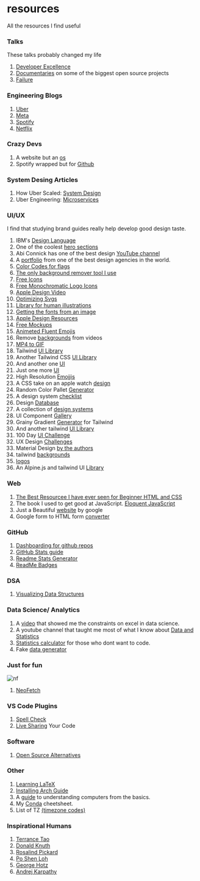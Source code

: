 
# resources
All the resources I find useful

### Talks

These talks probably changed my life

1. [Developer Excellence](https://www.youtube.com/watch?v=96VlfN7ViyE)
2. [Documentaries](https://www.youtube.com/@Honeypotio) on some of the biggest open source projects
3. [Failure](https://www.youtube.com/watch?v=Zf5rKTCMNnU&pp=ygUSamFjayBrb250ZSBwYXRyZW9u)

### Engineering Blogs

1. [Uber](https://www.uber.com/en-US/blog/engineering/)
2. [Meta](https://engineering.fb.com/)
3. [Spotify](https://engineering.atspotify.com/)
4. [Netflix](https://netflixtechblog.com/)

### Crazy Devs 

1. A website but an [os](https://dustinbrett.com/)
2. Spotify wrapped but for [Github](https://git-wrapped.com/)

### System Desing Articles 

1. How Uber Scaled: [System Design](https://highscalability.com/brief-history-of-scaling-uber/)
2. Uber Engineering: [Microservices](https://www.uber.com/en-UG/blog/building-tincup-microservice-implementation/?ref=highscalability.com)

### UI/UX 

I find that studying brand guides really help develop good design taste. 

1. IBM's [Design Language](https://www.ibm.com/design/language/)
2. One of the coolest [hero sections](https://arvr.google.com/)
3. Abi Connick has one of the best design [YouTube channel](https://www.youtube.com/@abiconnick)
4. A [portfolio](https://www.pentagram.com/work) from one of the best design agencies in the world.
5. [Color Codes for flags](https://www.flagcolorcodes.com/uganda)
6. [The only background remover tool I use](https://www.remove.bg/)
7. [Free Icons](https://freeicons.io/)
8. [Free Monochromatic Logo Icons](https://simpleicons.org/?q=iMovie)
9. [Apple Design Video](https://www.youtube.com/watch?v=RsbS5JWxFyk&list=PPSV)
10. [Optimizing Svgs](https://github.com/svg/svgo)
11. [Library for human illustrations](https://www.humaaans.com/)
12. [Getting the fonts from an image](https://www.myfonts.com/pages/whatthefont)
13. [Apple Design Resources](https://developer.apple.com/design/resources/)
14. [Free Mockups](https://www.mockupworld.co/)
15. [Animeted Fluent Emojis](https://animated-fluent-emoji.vercel.app/)
16. Remove [backgrounds](https://www.unscreen.com/) from videos
17. [MP4 to GIF](https://ezgif.com/video-to-gif)
18. Tailwind [UI Library](https://www.hyperui.dev/)
19. Another Tailwind CSS [UI Library](https://mambaui.com/components/timeline)
20. And another one [UI](https://headlessui.com/)
21. Just one more [UI](https://daisyui.com/components/)
22. High Resolution [Emojjis](https://emojipedia.org/)
23. A CSS take on an apple watch [design](https://cssanimation.rocks/watch/)
24. Random Color Pallet [Generator](https://farbvelo.elastiq.ch/)
25. A design system [checklist](http://designsystemchecklist.com/)
26. Design [Database](https://designsystems.surf/)
27. A collection of [design systems](https://designsystemsrepo.com/)
28. UI Component [Gallery](https://designsystemsrepo.com/)
29. Grainy Gradient [Generator](https://hypercolor.dev/grainy) for Tailwind
30. And another tailwind [UI Library](https://originui.com/)
31. 100 Day [UI Challenge](https://www.dailyui.co)
32. UX Design [Challenges](https://uxtools.co/challenges/)
33. Material Design [by the authors](https://m3.material.io/)
34. tailwind [backgrounds](https://tailkits.com/components/tailwind-background-snippets/)
35. [logos](https://svgl.app/)
36. An Alpine.js and tailwind UI [Library](https://www.penguinui.com)

### Web
1. [The Best Resourcee I have ever seen for Beginner HTML and CSS](https://wtf.tw/ref/duckett.pdf)
2. The book I used to get good at JavaScript. [Eloquent JavaScript](https://eloquentjavascript.net/)
3. Just a Beautiful [website](https://www.android.com/better-together/quick-share-app/) by google
4. Google form to HTML form [converter](https://stefano.brilli.me/google-forms-html-exporter/?ref=mrinalcs.github.io)

### GitHub

1. [Dashboarding for github repos](https://repo-tracker.com)
2. [GitHub Stats guide](https://github.com/jdevfullstack/github-stats-guide)
3. [Readme Stats Generator](https://gh-stats-gen.vercel.app/)
4. [ReadMe Badges](https://github.com/alexandresanlim/Badges4-README.md-Profile)

### DSA 
1. [Visualizing Data Structures](https://visualgo.net/en)

### Data Science/ Analytics
1. A [video](https://www.youtube.com/watch?v=0pJA8WxTAYI&pp=ygUQbmRjIGRhdGEgc2NpZW5jZQ%3D%3D) that showed me the constraints on excel in data science.
2. A youtube channel that taught me most of what I know about [Data and Statistics](https://www.youtube.com/@datatab)
3. [Statistics calculator](https://datatab.net/statistics-calculator/charts) for those who dont want to code.
4. Fake [data generator](https://generatedata.com/)

### Just for fun

![nf](https://github.com/user-attachments/assets/10571098-68dc-4cc6-a761-47a9325644f0) 
1. [NeoFetch](https://github.com/dylanaraps/neofetch/wiki/Installation)

### VS Code Plugins

1. [Spell Check](https://marketplace.visualstudio.com/items?itemName=streetsidesoftware.code-spell-checker)
2. [Live Sharing](https://marketplace.visualstudio.com/items?itemName=MS-vsliveshare.vsliveshare) Your Code

### Software

1. [Open Source Alternatives](https://www.opensourcealternative.to/)

### Other

1. [Learning LaTeX](https://www.cs.princeton.edu/courses/archive/spr10/cos433/Latex/latex-guide.pdf)
2. [Installing Arch Guide](https://gist.github.com/mjkstra/96ce7a5689d753e7a6bdd92cdc169bae)
3. A [guide](https://cpu.land/) to understanding computers from the basics.
4. My [Conda](https://github.com/anzonathan/resources/blob/main/Conda.md) cheetsheet.
5. List of TZ [(timezone codes)](https://en.wikipedia.org/wiki/List_of_tz_database_time_zones)

### Inspirational Humans

1. [Terrance Tao](https://terrytao.wordpress.com/)
2. [Donald Knuth](https://www-cs-faculty.stanford.edu/~knuth/)
3. [Rosalind Pickard](https://web.media.mit.edu/~picard/)
4. [Po Shen Loh](https://www.poshenloh.com/)
5. [George Hotz](https://geohot.com/)
6. [Andrej Karpathy](https://karpathy.ai/)

